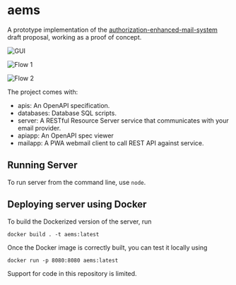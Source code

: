 # aems
A prototype implementation of the [authorization-enhanced-mail-system][1] draft proposal, working as a proof of concept.

![GUI](gui.png)

![Flow 1](flow-1.svg)

![Flow 2](flow-2.svg)

The project comes with:

* apis: An  OpenAPI specification.
* databases: Database SQL scripts.
* server: A RESTful Resource Server service that communicates with your email provider.
* apiapp: An OpenAPI spec viewer
* mailapp: A PWA webmail client to call REST API against service.

## Running Server

To run server from the command line, use `node`.

## Deploying server using Docker

To build the Dockerized version of the server, run

```
docker build . -t aems:latest
```

Once the Docker image is correctly built, you can test it locally using

```
docker run -p 8080:8080 aems:latest
```

Support for code in this repository is limited.

[1]: https://github.com/uma-email/proposal
